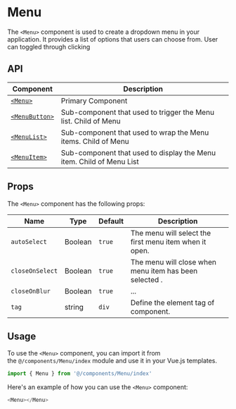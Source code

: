 # Menu
The `<Menu>` component is used to create a dropdown menu in your application. It provides a list of options that users can choose from. User can toggled through clicking

## API
| Component | Description |
| - | - |
| [`<Menu>`](./Card.md) | Primary Component |
| [`<MenuButton>`](./MenuButton.md) | Sub-component that used to trigger the Menu list. Child of Menu | 
| [`<MenuList>`](./MenuList.md) | Sub-component that used to wrap the Menu items. Child of Menu |
| [`<MenuItem>`](./MenuItem.md) | Sub-component that used to display the Menu item. Child of Menu List |

## Props
The `<Menu>` component has the following props:

| Name | Type | Default | Description |
| - | - | - | - |
|`autoSelect`|Boolean|`true`|The menu will select the first menu item when it open.|
|`closeOnSelect`|Boolean|`true`|The menu will close when menu item has been selected .|
|`closeOnBlur`|Boolean|`true`|...|
|`tag`|string|`div`|Define the element tag of component.|

## Usage
To use the `<Menu>` component, you can import it from the `@/components/Menu/index` module and use it in your Vue.js templates.
```ts
import { Menu } from '@/components/Menu/index'
```
 Here's an example of how you can use the `<Menu>` component:
   
```ts
<Menu></Menu>
```

